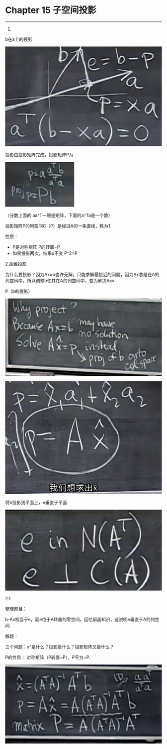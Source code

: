 # Chapter 15 子空间投影

---

1.

b在a上的投影

![](/assets/微信图片_20180116132636.png)

投影由投影矩阵完成，投影矩阵P为

![](/assets/微信图片_20180116132701.png)

（分数上面的 aa^T一项是矩阵，下面的a^Ta是一个数）

投影矩阵P的列空间C（P）是经过A的一条直线，秩为1.

性质：

* P是对称矩阵 P的转置=P
* 如果投影两次，结果u不变 P^2=P



2.高维投影

为什么要投影？因为Ax=b也许无解，只能求解最接近的问题，因为Ax总是在A的列空间中，所以调整b使其在A的列空间中，变为解决Ax=

P（b的投影）

![](/assets/微信图片_20180116132705.png)

![](/assets/微信图片_20180116132707.png)

将b投影到平面上，e垂直于平面

![](/assets/微信图片_20180116132713.png)



2.1 

整理题目：

b-Ax相当于e，而e位于A转置的零空间，回忆前面知识，这说明e垂直于A的列空间.

解题：

三个问题：x^是什么？投影是什么？投影矩阵又是什么？

P的性质： 对称矩阵（P转置=P），P平方=P.

![](/assets/微信图片_20180116132718.png)



 





